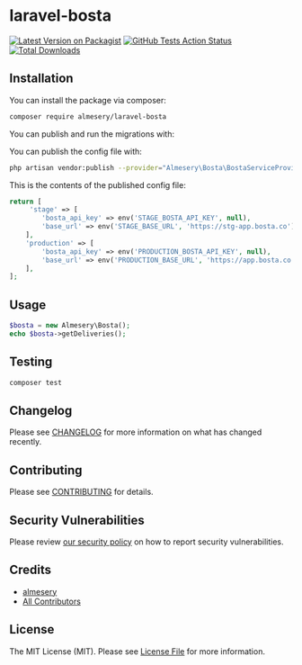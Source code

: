 # laravel-bosta

[![Latest Version on Packagist](https://img.shields.io/packagist/v/almesery/laravel-bosta.svg?style=flat-square)](https://packagist.org/packages/almesery/laravel-bosta)
[![GitHub Tests Action Status](https://img.shields.io/github/workflow/status/almesery/laravel-bosta/run-tests?label=tests)](https://github.com/almesery/laravel-bosta/actions?query=workflow%3ATests+branch%3Amaster)
[![Total Downloads](https://img.shields.io/packagist/dt/almesery/laravel-bosta.svg?style=flat-square)](https://packagist.org/packages/almesery/laravel-bosta)

## Installation

You can install the package via composer:

```bash
composer require almesery/laravel-bosta
```

You can publish and run the migrations with:

You can publish the config file with:
```bash
php artisan vendor:publish --provider="Almesery\Bosta\BostaServiceProvider" --tag="laravel-bosta-config"
```

This is the contents of the published config file:

```php
return [
     'stage' => [
        'bosta_api_key' => env('STAGE_BOSTA_API_KEY', null),
        'base_url' => env('STAGE_BASE_URL', 'https://stg-app.bosta.co'),
    ],
    'production' => [
        'bosta_api_key' => env('PRODUCTION_BOSTA_API_KEY', null),
        'base_url' => env('PRODUCTION_BASE_URL', 'https://app.bosta.co'),
    ],
];
```

## Usage

```php
$bosta = new Almesery\Bosta();
echo $bosta->getDeliveries();
```

## Testing

```bash
composer test
```

## Changelog

Please see [CHANGELOG](CHANGELOG.md) for more information on what has changed recently.

## Contributing

Please see [CONTRIBUTING](.github/CONTRIBUTING.md) for details.

## Security Vulnerabilities

Please review [our security policy](../../security/policy) on how to report security vulnerabilities.

## Credits

- [almesery](https://github.com/almesery)
- [All Contributors](../../contributors)

## License

The MIT License (MIT). Please see [License File](LICENSE.md) for more information.
